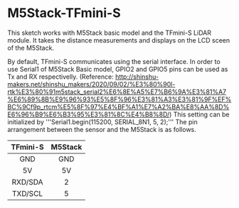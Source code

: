 # M5Stack-TFmini-S

This sketch works with M5Stack basic model and the TFmini-S LiDAR module.
It takes the distance measurements and displays on the LCD sceen of the M5Stack.

By default, TFmini-S communicates using the serial interface.
In order to use Serial1 of M5Stack Basic model, GPIO2 and GPIO5 pins can be used as Tx and RX respectivelly. (Reference: http://shinshu-makers.net/shinshu_makers/2020/09/02/%E3%80%90l-rtk%E3%80%91m5stack_serial2%E6%8E%A5%E7%B6%9A%E3%81%A7%E6%89%8B%E9%96%93%E5%8F%96%E3%81%A3%E3%81%9F%EF%BC%9Cf9p_rtcm%E5%8F%97%E4%BF%A1%E7%A2%BA%E8%AA%8D%E6%96%B9%E6%B3%95%E3%81%8C%E4%B8%8D/)
This setting can be initialized by 
'''Serial1.begin(115200, SERIAL_8N1, 5, 2);'''
The pin arrangement between the sensor and the M5Stack is as follows. 

| TFmini-S | M5Stack |
| :---: | :---: |
| GND  | GND |
| 5V  | 5V |
| RXD/SDA | 2 |
| TXD/SCL  | 5 |
